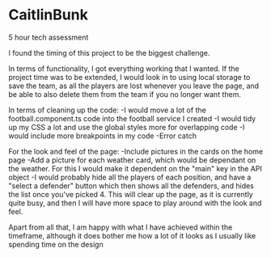# CaitlinBunk

5 hour tech assessment

I found the timing of this project to be the biggest challenge.

In terms of functionality, I got everything working that I wanted. If the project time was to be extended, I would look in to using local storage to save the team, as all the players are lost whenever you leave the page, and be able to also delete them from the team if you no longer want them.

In terms of cleaning up the code:
-I would move a lot of the football.component.ts code into the football service I created
-I would tidy up my CSS a lot and use the global styles more for overlapping code
-I would include more breakpoints in my code
-Error catch

For the look and feel of the page:
-Include pictures in the cards on the home page
-Add a picture for each weather card, which would be dependant on the weather. For this I would make it dependent on the "main" key in the API object
-I would probably hide all the players of each position, and have a "select a defender" button which then shows all the defenders, and hides the list once you've picked 4. This will clear up the page, as it is currently quite busy, and then I will have more space to play around with the look and feel.

Apart from all that, I am happy with what I have achieved within the timeframe, although it does bother me how a lot of it looks as I usually like spending time on the design
